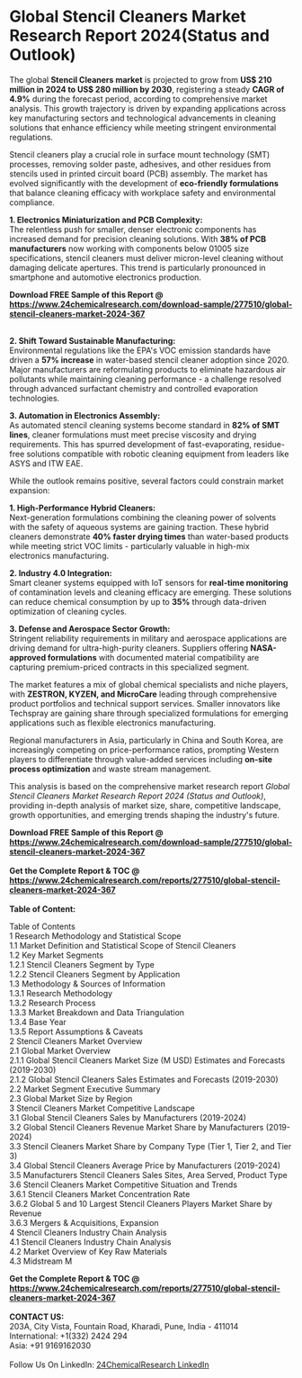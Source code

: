 <h1>Global Stencil Cleaners Market Research Report 2024(Status and Outlook)</h1><p>The global <strong>Stencil Cleaners market</strong> is projected to grow from <strong>US$ 210 million in 2024 to US$ 280 million by 2030</strong>, registering a steady <strong>CAGR of 4.9%</strong> during the forecast period, according to comprehensive market analysis. This growth trajectory is driven by expanding applications across key manufacturing sectors and technological advancements in cleaning solutions that enhance efficiency while meeting stringent environmental regulations.</p><p>Stencil cleaners play a crucial role in surface mount technology (SMT) processes, removing solder paste, adhesives, and other residues from stencils used in printed circuit board (PCB) assembly. The market has evolved significantly with the development of <strong>eco-friendly formulations</strong> that balance cleaning efficacy with workplace safety and environmental compliance.</p><p><strong>1. Electronics Miniaturization and PCB Complexity:</strong><br>
The relentless push for smaller, denser electronic components has increased demand for precision cleaning solutions. With <strong>38% of PCB manufacturers</strong> now working with components below 01005 size specifications, stencil cleaners must deliver micron-level cleaning without damaging delicate apertures. This trend is particularly pronounced in smartphone and automotive electronics production.</p><div><b>Download FREE Sample of this Report @ 
            <a href="https://www.24chemicalresearch.com/download-sample/277510/global-stencil-cleaners-market-2024-367">
            https://www.24chemicalresearch.com/download-sample/277510/global-stencil-cleaners-market-2024-367</a></b></div><br><p><strong>2. Shift Toward Sustainable Manufacturing:</strong><br>
Environmental regulations like the EPA's VOC emission standards have driven a <strong>57% increase</strong> in water-based stencil cleaner adoption since 2020. Major manufacturers are reformulating products to eliminate hazardous air pollutants while maintaining cleaning performance - a challenge resolved through advanced surfactant chemistry and controlled evaporation technologies.</p><p><strong>3. Automation in Electronics Assembly:</strong><br>
As automated stencil cleaning systems become standard in <strong>82% of SMT lines</strong>, cleaner formulations must meet precise viscosity and drying requirements. This has spurred development of fast-evaporating, residue-free solutions compatible with robotic cleaning equipment from leaders like ASYS and ITW EAE.</p><p>While the outlook remains positive, several factors could constrain market expansion:</p><p><strong>1. High-Performance Hybrid Cleaners:</strong><br>
Next-generation formulations combining the cleaning power of solvents with the safety of aqueous systems are gaining traction. These hybrid cleaners demonstrate <strong>40% faster drying times</strong> than water-based products while meeting strict VOC limits - particularly valuable in high-mix electronics manufacturing.</p><p><strong>2. Industry 4.0 Integration:</strong><br>
Smart cleaner systems equipped with IoT sensors for <strong>real-time monitoring</strong> of contamination levels and cleaning efficacy are emerging. These solutions can reduce chemical consumption by up to <strong>35%</strong> through data-driven optimization of cleaning cycles.</p><p><strong>3. Defense and Aerospace Sector Growth:</strong><br>
Stringent reliability requirements in military and aerospace applications are driving demand for ultra-high-purity cleaners. Suppliers offering <strong>NASA-approved formulations</strong> with documented material compatibility are capturing premium-priced contracts in this specialized segment.</p><p>The market features a mix of global chemical specialists and niche players, with <strong>ZESTRON, KYZEN, and MicroCare</strong> leading through comprehensive product portfolios and technical support services. Smaller innovators like Techspray are gaining share through specialized formulations for emerging applications such as flexible electronics manufacturing.</p><p>Regional manufacturers in Asia, particularly in China and South Korea, are increasingly competing on price-performance ratios, prompting Western players to differentiate through value-added services including <strong>on-site process optimization</strong> and waste stream management.</p><p>This analysis is based on the comprehensive market research report <em>Global Stencil Cleaners Market Research Report 2024 (Status and Outlook)</em>, providing in-depth analysis of market size, share, competitive landscape, growth opportunities, and emerging trends shaping the industry's future.</p><div><b>Download FREE Sample of this Report @ 
            <a href="https://www.24chemicalresearch.com/download-sample/277510/global-stencil-cleaners-market-2024-367">
            https://www.24chemicalresearch.com/download-sample/277510/global-stencil-cleaners-market-2024-367</a></b></div><br><div><b>Get the Complete Report & TOC @ 
            <a href="https://www.24chemicalresearch.com/reports/277510/global-stencil-cleaners-market-2024-367">
            https://www.24chemicalresearch.com/reports/277510/global-stencil-cleaners-market-2024-367</a></b></div><br>
            <b>Table of Content:</b><p>Table of Contents<br />
1 Research Methodology and Statistical Scope<br />
1.1 Market Definition and Statistical Scope of Stencil Cleaners<br />
1.2 Key Market Segments<br />
1.2.1 Stencil Cleaners Segment by Type<br />
1.2.2 Stencil Cleaners Segment by Application<br />
1.3 Methodology & Sources of Information<br />
1.3.1 Research Methodology<br />
1.3.2 Research Process<br />
1.3.3 Market Breakdown and Data Triangulation<br />
1.3.4 Base Year<br />
1.3.5 Report Assumptions & Caveats<br />
2 Stencil Cleaners Market Overview<br />
2.1 Global Market Overview<br />
2.1.1 Global Stencil Cleaners Market Size (M USD) Estimates and Forecasts (2019-2030)<br />
2.1.2 Global Stencil Cleaners Sales Estimates and Forecasts (2019-2030)<br />
2.2 Market Segment Executive Summary<br />
2.3 Global Market Size by Region<br />
3 Stencil Cleaners Market Competitive Landscape<br />
3.1 Global Stencil Cleaners Sales by Manufacturers (2019-2024)<br />
3.2 Global Stencil Cleaners Revenue Market Share by Manufacturers (2019-2024)<br />
3.3 Stencil Cleaners Market Share by Company Type (Tier 1, Tier 2, and Tier 3)<br />
3.4 Global Stencil Cleaners Average Price by Manufacturers (2019-2024)<br />
3.5 Manufacturers Stencil Cleaners Sales Sites, Area Served, Product Type<br />
3.6 Stencil Cleaners Market Competitive Situation and Trends<br />
3.6.1 Stencil Cleaners Market Concentration Rate<br />
3.6.2 Global 5 and 10 Largest Stencil Cleaners Players Market Share by Revenue<br />
3.6.3 Mergers & Acquisitions, Expansion<br />
4 Stencil Cleaners Industry Chain Analysis<br />
4.1 Stencil Cleaners Industry Chain Analysis<br />
4.2 Market Overview of Key Raw Materials<br />
4.3 Midstream M</p><div><b>Get the Complete Report & TOC @ 
            <a href="https://www.24chemicalresearch.com/reports/277510/global-stencil-cleaners-market-2024-367">
            https://www.24chemicalresearch.com/reports/277510/global-stencil-cleaners-market-2024-367</a></b></div><br><b>CONTACT US:</b><br>
            203A, City Vista, Fountain Road, Kharadi, Pune, India - 411014<br>
            International: +1(332) 2424 294<br>
            Asia: +91 9169162030 <br><br>
            Follow Us On LinkedIn: <a href="https://www.linkedin.com/company/24chemicalresearch/">24ChemicalResearch LinkedIn</a>